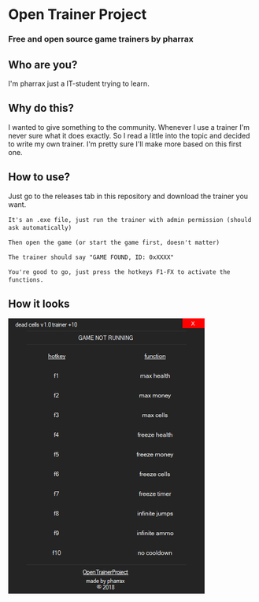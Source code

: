# Open Trainer Project
### Free and open source game trainers by pharrax

## Who are you?
I'm pharrax just a IT-student trying to learn. 

## Why do this?
I wanted to give something to the community.
Whenever I use a trainer I'm never sure what it does exactly. So I read a little into the topic and decided
to write my own trainer. I'm pretty sure I'll make more based on this first one.

## How to use?
Just go to the releases tab in this repository and download the trainer you want.
```
It's an .exe file, just run the trainer with admin permission (should ask automatically)
```
```
Then open the game (or start the game first, doesn't matter)
```
```
The trainer should say "GAME FOUND, ID: 0xXXXX"
```
```
You're good to go, just press the hotkeys F1-FX to activate the functions.
```

## How it looks
![alt text](https://github.com/Pharrax/OpenTrainerProject/blob/master/preview.PNG?raw=true)